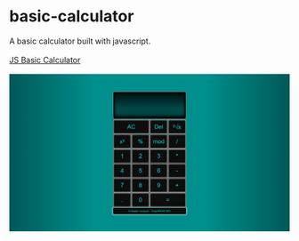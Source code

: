 # basic-calculator
A basic calculator built with javascript.
<br><br>
<a href="https://dobarbrend.github.io/basic-calculator/" target="_blank">JS Basic Calculator</a>
<br><br>
<img src="https://github.com/DobarBREND/basic-calculator/blob/main/js-calculator.PNG" alt="A Basic JS Calculator">
